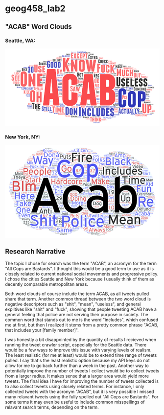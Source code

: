 # geog458_lab2

## "ACAB" Word Clouds
### Seattle, WA:
![Seattle Word Cloud](./word_clouds/word_cloud_seattle.png)

### New York, NY:
![New York Word Cloud](./word_clouds/word_cloud_newyork.png)

## Research Narrative

The topic I chose for search was the term "ACAB", an acronym for the term "All Cops are Bastards". I thought this would be a good term to use as it is closely related to current national social movements and progressive policy. I chose the cities Seattle and New York because I usually think of them as decently comparable metropolitan areas. 

Both word clouds of course include the term ACAB, as all tweets pulled share that term. Another common thread between the two word cloud is negative descriptors such as "shit", "mean", "useless", and general explitives like "shit" and "fuck", showing that people tweeting ACAB have a general feeling that police are not serving their purpose in society. The common word that stands out to me is the word "includes", which confused me at first, but then I realized it stems from a pretty common phrase "ACAB, that includes your [family member]".

I was honestly a bit disappointed by the quantity of results I recieved when running the tweet crawler script, especially for the Seattle data. There would be a few ways to improve this issue with varying levels of realism. The least realistic (for me at least) would be to extend time range of tweets pulled. I say that's the least realistic option because my API keys do not allow for me to go back further than a week in the past. Another way to potentially improve the number of tweets I collect would be to collect tweets from a larger radius. It makes sense that a larger area would yield more tweets. The final idea I have for improving the number of tweets collected is to also collect tweets using closely related terms. For instance, I only collected tweets with the acronym "ACAB", but it is very possible I missed many relavant tweets using the fully spelled out "All Cops are Bastards". For some terms it may even be useful to include common misspellings of relavant search terms, depending on the term.